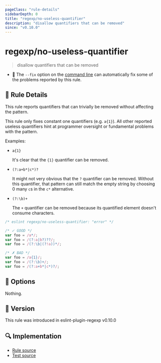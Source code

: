 ```yaml
---
pageClass: "rule-details"
sidebarDepth: 0
title: "regexp/no-useless-quantifier"
description: "disallow quantifiers that can be removed"
since: "v0.10.0"
---
```

# regexp/no-useless-quantifier

> disallow quantifiers that can be removed

- :wrench: The `--fix` option on the [command line](https://eslint.org/docs/user-guide/command-line-interface#fixing-problems) can automatically fix some of the problems reported by this rule.

## :book: Rule Details

This rule reports quantifiers that can trivially be removed without affecting the pattern.

This rule only fixes constant one quantifiers (e.g. `a{1}`). All other reported useless quantifiers hint at programmer oversight or fundamental problems with the pattern.

Examples:

- `a{1}`

  It's clear that the `{1}` quantifier can be removed.

- `(?:a+b*|c*)?`

  It might not very obvious that the `?` quantifier can be removed. Without this quantifier, that pattern can still match the empty string by choosing 0 many `c`s in the `c*` alternative.

- `(?:\b)+`

  The `+` quantifier can be removed because its quantified element doesn't consume characters.

<eslint-code-block fix>

```js
/* eslint regexp/no-useless-quantifier: "error" */

/* ✓ GOOD */
var foo = /a*/;
var foo = /(?:a|b?)??/;
var foo = /(?:\b|(?!a))*/;

/* ✗ BAD */
var foo = /a{1}/;
var foo = /(?:\b)+/;
var foo = /(?:a+b*|c*)?/;
```

</eslint-code-block>

## :wrench: Options

Nothing.

## :rocket: Version

This rule was introduced in eslint-plugin-regexp v0.10.0

## :mag: Implementation

- [Rule source](https://github.com/ota-meshi/eslint-plugin-regexp/blob/master/lib/rules/no-useless-quantifier.ts)
- [Test source](https://github.com/ota-meshi/eslint-plugin-regexp/blob/master/tests/lib/rules/no-useless-quantifier.ts)
